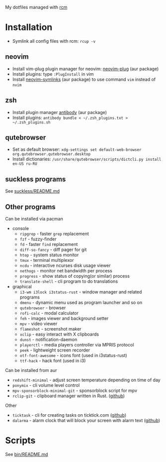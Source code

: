 My dotfiles managed with [rcm](https://github.com/thoughtbot/rcm)

# Installation
* Symlink all config files with rcm: `rcup -v`
## neovim
* Install vim-plug plugin manager for neovim: [neovim-plug](https://aur.archlinux.org/packages/neovim-plug/) (aur package)
* Install plugins: type `:PlugInstall` in vim
* Install [neovim-symlinks](https://aur.archlinux.org/packages/neovim-plug/) (aur package) to use command `vim` instead of `nvim`
## zsh
* Install plugin manager [antibody](https://aur.archlinux.org/packages/antibody) (aur package)
* Install plugins: `antibody bundle < ~/.zsh_plugins.txt > ~/.zsh_plugins.sh`
## qutebrowser
* Set as default browser: `xdg-settings set default-web-browser org.qutebrowser.qutebrowser.desktop`
* Install dictionaries: `/usr/share/qutebrowser/scripts/dictcli.py install en-US ru-RU`
## suckless programs
See [suckless/README.md](suckless/README.md)

## Other programs
Can be installed via pacman
* console
    * `ripgrep` - faster `grep` replacement
    * `fzf` - fuzzy-finder
    * `fd` - faster `find` replacement
    * `diff-so-fancy` - diff pager for git
    * `htop` - system status monitor
    * `tmux` - terminal multiplexor
    * `ncdu` - interactive ncurses disk usage viewer
    * `nethogs` - monitor net bandwidth per process
    * `progress` - show status of copying(or similar) process
    * `translate-shell` - cli program to do translations
* graphical
    * `i3-wm i3lock i3status-rust` - window manager and related programs
    * `dmenu` - dynamic menu used as program launcher and so on
    * `qutebrowser` - browser
    * `rofi-calc` - modal calculator
    * `feh` - images viewer and background setter
    * `mpv` - video viewer
    * `flameshot` - screenshot maker
    * `xclip` - easy interact with X clipboards
    * `dunst` - notification-daemon
    * `playerctl` - media players controller via MPRIS protocol
    * `peek` - lightweight screen recorder
    * `otf-font-awesome` - icons font (used in i3status-rust)
    * `ttf-hack` - hack font (used in i3)

Can be installed from aur
* `redshift-minimal` - adjust screen temperature depending on time of day
* `ponymix` - cli volume level control
* `mpv-sponsorblock-minimal-git` - sponsorblock script for mpv
* `rclip-git` - clipboard manager written in Rust. ([github](https://github.com/UnkwUsr/rclip))

Other
* `ticktask` - cli for creating tasks on ticktick.com ([github](https://github.com/UnkwUsr/ticktask))
* `dalarma` - alarm clock that will block your screen with alarm text ([github](https://github.com/UnkwUsr/dalarma))

# Scripts
See [bin/README.md](bin/README.md)
